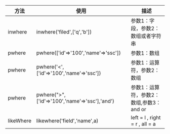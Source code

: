 |  方法 |  使用 |描述|
| ------------ | ------------ |------------|
| inwhere  |  inwhere('filed',['q','b']) |参数1：字段，参数2：数组或者字符串|
| pwhere|pwhere(['id'=>'100','name'=>'ssc']) |参数1：数组|
|pwhere|pwhere('<',['id'=>'100','name'=>'ssc'])|参数1：运算符，参数2：数组|
|pwhere|pwhere(">",['id'=>'100','name'=>'ssc'],'and')|参数1：运算符，参数2：数组,参数3：and or |
|likeWhere|likewhere('field','name',a)|left = l , right = r , all = a|
